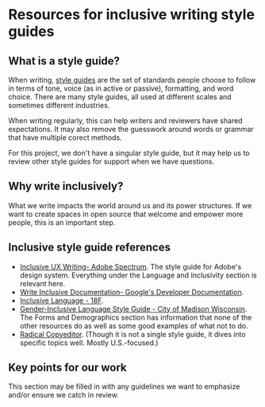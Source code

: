 # Resources for inclusive writing style guides

## What is a style guide?

When writing, [style guides](https://en.wikipedia.org/wiki/Style_guide) are the set of standards people choose to follow in terms of tone, voice (as in active or passive), formatting, and word choice. There are many style guides, all used at different scales and sometimes different industries.

When writing regularly, this can help writers and reviewers have shared expectations. It may also remove the guesswork around words or grammar that have multiple corect methods.

For this project, we don't have a singular style guide, but it may help us to review other style guides for support when we have questions.

## Why write inclusively?

What we write impacts the world around us and its power structures. If we want to create spaces in open source that welcome and empower more people, this is an important step. 

## Inclusive style guide references

- [Inclusive UX Writing- Adobe Spectrum](https://spectrum.adobe.com/page/inclusive-ux-writing/). The style guide for Adobe's design system. Everything under the Language and Inclusivity section is relevant here.
- [Write Inclusive Documentation- Google's Developer Documentation](https://developers.google.com/style/inclusive-documentation).
- [Inclusive Language - 18F](https://content-guide.18f.gov/our-style/inclusive-language/).
- [Gender-Inclusive Language Style Guide - City of Madison Wisconsin](https://www.cityofmadison.com/mayor/apm/hr/APM2-52Attach2.pdf). The Forms and Demographics section has information that none of the other resources do as well as some good examples of what not to do.
- [Radical Copyeditor](https://radicalcopyeditor.com/blog/). (Though it is not a single style guide, it dives into specific topics well. Mostly U.S.-focused.)

## Key points for our work

This section may be filled in with any guidelines we want to emphasize and/or ensure we catch in review.